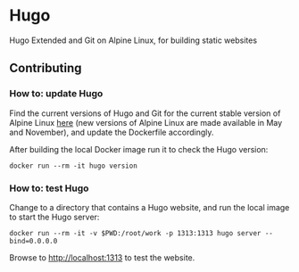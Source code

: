 # Hugo

Hugo Extended and Git on Alpine Linux, for building static websites

## Contributing

### How to: update Hugo

Find the current versions of Hugo and Git for the current stable version of 
Alpine Linux [here](https://pkgs.alpinelinux.org/packages) (new versions of 
Alpine Linux are made available in May and November), and update the Dockerfile 
accordingly.

After building the local Docker image run it to check the Hugo version:

```
docker run --rm -it hugo version
```

 ### How to: test Hugo

Change to a directory that contains a Hugo website, and run the local image to 
start the Hugo server:

```
docker run --rm -it -v $PWD:/root/work -p 1313:1313 hugo server --bind=0.0.0.0
```

Browse to <http://localhost:1313> to test the website.
